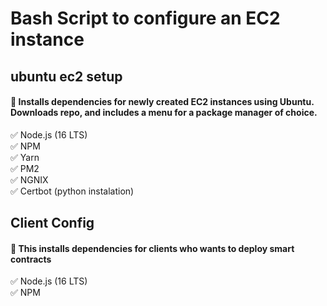 # Bash Script to configure an EC2 instance
## ubuntu ec2 setup
#### 📖 Installs dependencies for newly created EC2 instances using Ubuntu. Downloads repo, and includes a menu for a package manager of choice.
✅ Node.js (16 LTS)<br>
✅ NPM<br>
✅ Yarn<br>
✅ PM2<br>
✅ NGNIX<br>
✅ Certbot (python instalation)



## Client Config 
#### 📖 This installs dependencies for clients who wants to deploy smart contracts
✅ Node.js (16 LTS)<br>
✅ NPM<br>

